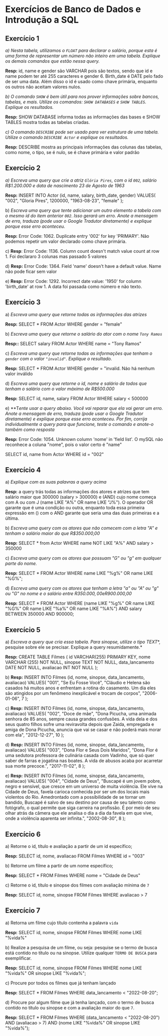 # Exercícios de Banco de Dados e Introdução a SQL

## Exercício 1

*a) Nesta tabela, utilizamos o `FLOAT` para declarar o salário, porque esta é uma forma de representar um número não inteiro em uma tabela. Explique os demais comandos que estão nessa query.*

**Resp:** id, name e gender são VARCHAR pois são textos, sendo que id e name podem ter até 255 caracteres e gender 6. Birth_date é DATE pelo fado de ser uma data. Além disso o id é usado como chave primária, enquanto os outros não aceitam valores nulos.

*b) O comando `SHOW` é bem útil para nos prover informações sobre bancos, tabelas, e mais. Utilize os comandos: `SHOW DATABASES` e `SHOW TABLES`. Explique os resultados.*

**Resp:** SHOW DATABASE informa todas as  informações das bases e SHOW TABLES mostra todas as tabelas criadas.

*c) O comando `DESCRIBE` pode ser usado para ver estrutura de uma tabela. Utilize o comando  `DESCRIBE Actor` e explique os resultados.*

**Resp:** DESCRIBE mostra as principais informações das colunas das tabelas, como nome, o tipo, se é nulo, se é chave primária e valor padrão

## Exercício 2

*a) Escreva uma query que crie a atriz `Glória Pires`, com o id `002`, salário R$1.200.000 e data de nascimento 23 de Agosto de 1963*

**Resp:**  INSERT INTO Actor (id, name, salary, birth_date, gender)
VALUES(
  "002", 
  "Gloria Pires",
  1200000,
  "1963-08-23", 
  "female"
);

b) *Escreva uma query que tente adicionar um outro elemento a tabela com o mesmo id do item anterior `002`. Isso gerará um erro. Anote a mensagem de erro, traduza (pode usar o Google Tradutor diretamente) e explique porque esse erro aconteceu.*

**Resp:** Error Code: 1062. Duplicate entry '002' for key 'PRIMARY'. Não podemos repetir um valor declarado como chave primária.

c) **Resp**: Error Code: 1136. Column count doesn't match value count at row 1. Foi declararo 3 colunas mas passado 5 valores

d) **Resp:** Error Code: 1364. Field 'name' doesn't have a default value. Name não pode ficar sem valor

e) **Resp:** Error Code: 1292. Incorrect date value: '1950' for column 'birth_date' at row 1. A data foi passada como número e não texto.

## Exercício 3

a) *Escreva uma query que retorne todas as informações das atrizes*

**Resp:** SELECT * FROM Actor WHERE gender = "female"

b) *Escreva uma query que retorne o salário do ator com o nome `Tony Ramos`*

**Resp::** SELECT salary FROM Actor WHERE name = "Tony Ramos"

c) *Escreva uma query que retorne todas as informações que tenham o `gender` com o valor `"invalid"`. Explique o resultado.*

**Resp:** SELECT * FROM Actor WHERE gender = "invalid. Náo há nenhum valor inválido

d) *Escreva uma query que retorne o id, nome e salário de todos que tenham o salário com o valor máximo de R$500.000*

**Resp:** SELECT id, name, salary FROM Actor WHERE salary < 500000

e) **T*ente usar a query abaixo. Você vai reparar que ela vai gerar um erro. Anote a mensagem de erro, traduza (pode usar o Google Tradutor diretamente) e explique porque esse erro aconteceu. Por fim, corrija individualmente a query para que funcione, teste o comando e anote-o também como resposta*

**Resp:** Error Code: 1054. Unknown column 'nome' in 'field list'. O mySQL não reconhece a coluna "nome", pois o valor certo é "name"

SELECT id, name from Actor WHERE id = "002"

## Exercício 4

a) *Explique com as suas palavras a query acima*

**Resp:** a query trás todas as informações dos atores e atrizes que tem salário maior que 300000 (salary > 300000) e (AND) cujo nome começa com A ou com J (name LIKE "A%" OR name LIKE "J%"). O operador OR garante que é uma condição ou outra, enquanto toda essa primeira expressão em () com o AND garante que seria uma das duas primeiras e a última.

b) *Escreva uma query com os atores que não comecem com a letra "A" e tenham o salário maior do que R$350.000,00*

**Resp:** SELECT * from Actor WHERE name NOT LIKE "A%" AND salary > 350000

c) *Escreva uma query com os atores que possuam "G" ou "g" em qualquer parte do nome.*

**Resp:** SELECT * FROM Actor WHERE name LIKE "%g%" OR name LIKE "%G%";

d) *Escreva uma query com os atores que tenham a letra "a" ou "A" ou "g" ou "G" no nome e o salário entre R$350.000,00 e R$900.000,00*

**Resp:** SELECT * FROM Actor WHERE (name LIKE "%g%" OR name LIKE "%G%" OR name LIKE "%a%" OR name LIKE "%A%") AND salary BETWEEN 350000 AND 900000;

## Exercício 5

a) *Escreva a query que cria essa tabela. Para sinopse, utilize o tipo* *TEXT**, pesquise sobre ele se precisar. Explique a query resumidamente.*

**Resp:** CREATE TABLE Filmes (
    id VARCHAR(255) PRIMARY KEY,
    nome VARCHAR (255) NOT NULL,
    sinopse TEXT NOT NULL,
    data_lancamento DATE NOT NULL,
    avaliacao INT NOT NULL
);

b) **Resp:**  INSERT INTO Filmes (id, nome, sinopse, data_lancamento, avaliacao)
VALUES(
  "001", 
  "Se Eu Fosse Você",
  "Cláudio e Helena são casados há muitos anos e enfrentam a rotina do casamento. Um dia eles são atingidos por um fenômeno inexplicável e trocam de corpos",
  "2006-01-06",
  7
);

c) **Resp:**  INSERT INTO Filmes (id, nome, sinopse, data_lancamento, avaliacao)
VALUES(
  "002", 
  "Doce de mãe",
  "Dona Picucha, uma animada senhora de 85 anos, sempre causa grandes confusões. A vida dela e dos seus quatro filhos sofre uma reviravolta depois que Zaida, empregada e amiga de Dona Picucha, anuncia que vai se casar e não poderá mais morar com ela",
  "2012-12-27",
  10
);

d) **Resp:**  INSERT INTO Filmes (id, nome, sinopse, data_lancamento, avaliacao)
VALUES(
  "003", 
  "Dona Flor e Seus Dois Maridos",
  "Dona Flor é uma sedutora professora de culinária casada com Vadinho, que só quer saber de farras e jogatina nas boates. A vida de abusos acaba por acarretar sua morte precoce.",
  "2017-11-02",
  8
);

e) **Resp:** INSERT INTO Filmes (id, nome, sinopse, data_lancamento, avaliacao)
VALUES(
  "004", 
  "Cidade de Deus",
  "Buscapé é um jovem pobre, negro e sensível, que cresce em um universo de muita violência. Ele vive na Cidade de Deus, favela carioca conhecida por ser um dos locais mais violentos do Rio. Amedrontado com a possibilidade de se tornar um bandido, Buscapé é salvo de seu destino por causa de seu talento como fotógrafo, o qual permite que siga carreira na profissão. É por meio de seu olhar atrás da câmera que ele analisa o dia a dia da favela em que vive, onde a violência aparenta ser infinita.",
  "2002-08-30",
  8
);

## Exercício 6

a) Retorne o id, título e avaliação a partir de um id específico;

**Resp:** SELECT id, nome, avaliacao FROM Filmes WHERE id = "003"

b) Retorne um filme a partir de um nome específico;

**Resp:** SELECT * FROM Filmes WHERE nome = "Cidade de Deus"

c) Retorne o id, título e sinopse dos filmes com avaliação mínima de `7`

**Resp:** SELECT id, nome, sinopse FROM Filmes WHERE avaliacao > 7

## Exercício 7

a) Retorna um filme cujo título contenha a palavra `vida`

**Resp:** SELECT id, nome, sinopse FROM Filmes WHERE nome LIKE "%vida%"

b) Realize a pesquisa de um filme, ou seja: pesquise se o termo de busca está contido no título ou na sinopse. Utilize qualquer `TERMO DE BUSCA` para exemplificar.

**Resp:** SELECT id, nome, sinopse FROM Filmes WHERE nome LIKE "%vida%" OR sinopse LIKE "%vida%";

c) Procure por todos os filmes que já tenham lançado

**Resp:** SELECT * FROM Filmes WHERE data_lancamento < "2022-08-20";

d) Procure por algum filme que já tenha lançado, com o termo de busca contido no título ou sinopse e com a avaliação maior do que `7`.

**Resp:** SELECT * FROM Filmes WHERE (data_lancamento < "2022-08-20") AND (avaliacao > 7) AND (nome LIKE "%vida%" OR sinopse LIKE "%vida%");

